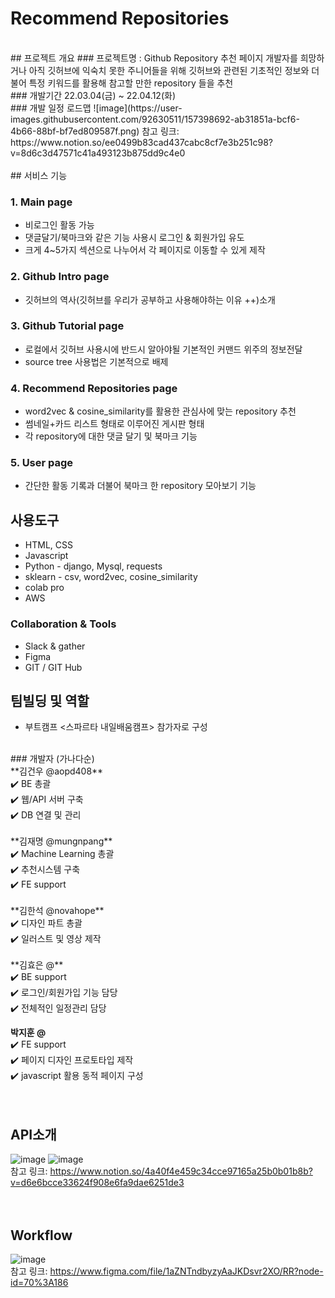 # Recommend Repositories
<br>
## 프로젝트 개요
### 프로젝트명 : Github Repository 추천 페이지
개발자를 희망하거나 아직 깃허브에 익숙치 못한 주니어들을 위해 깃허브와 관련된 기초적인 정보와 더불어
특정 키워드를 활용해 참고할 만한 repository 들을 추천
<br>
### 개발기간
22.03.04(금) ~ 22.04.12(화)
<br>
### 개발 일정 로드맵
![image](https://user-images.githubusercontent.com/92630511/157398692-ab31851a-bcf6-4b66-88bf-bf7ed809587f.png)
참고 링크: https://www.notion.so/ee0499b83cad437cabc8cf7e3b251c98?v=8d6c3d47571c41a493123b875dd9c4e0
<br>
<br>
## 서비스 기능

### 1. Main page
- 비로그인 활동 가능
- 댓글달기/북마크와 같은 기능 사용시 로그인 & 회원가입 유도
- 크게 4~5가지 섹션으로 나누어서 각 페이지로 이동할 수 있게 제작

### 2. Github Intro page
- 깃허브의 역사(깃허브를 우리가 공부하고 사용해야하는 이유 ++)소개

### 3. Github Tutorial page
- 로컬에서 깃허브 사용시에 반드시 알아야될 기본적인 커맨드 위주의 정보전달
- source tree 사용법은 기본적으로 배제

### 4. Recommend Repositories page
- word2vec & cosine_similarity를 활용한 관심사에 맞는 repository 추천
- 썸네일+카드 리스트 형태로 이루어진 게시판 형태
- 각 repository에 대한 댓글 달기 및 북마크 기능

### 5. User page
- 간단한 활동 기록과 더불어 북마크 한 repository 모아보기 기능

## 사용도구
- HTML, CSS
- Javascript
- Python - django, Mysql, requests
- sklearn - csv, word2vec, cosine_similarity
- colab pro
- AWS

### Collaboration & Tools
- Slack & gather
- Figma
- GIT / GIT Hub

## 팀빌딩 및 역할
- 부트캠프 <스파르타 내일배움캠프> 참가자로 구성
<br>
### 개발자 (가나다순)<br>
**김건우 @aopd408**<br>
✔️ BE 총괄<br>
✔️ 웹/API 서버 구축<br>
✔️ DB 연결 및 관리<br>
<br>
**김재명 @mungnpang**<br>
✔️ Machine Learning 총괄<br>
✔️ 추천시스템 구축<br>
✔️ FE support<br>
<br>
**김한석 @novahope**<br>
✔️ 디자인 파트 총괄<br>
✔️ 일러스트 및 영상 제작<br>
<br>
**김효은 @**<br>
✔️ BE support<br>
✔️ 로그인/회원가입 기능 담당<br>
✔️ 전체적인 일정관리 담당<br>

**박지훈 @**<br>
✔️ FE support<br>
✔️ 페이지 디자인 프로토타입 제작<br>
✔️ javascript 활용 동적 페이지 구성<br>
<br>
<br>
## API소개
![image](https://user-images.githubusercontent.com/92630511/157399138-9d061838-9f0a-495c-81b7-d72670646df9.png)
![image](https://user-images.githubusercontent.com/92630511/157398280-a83ce3d8-1981-4786-b963-c2dfabe72f4c.png)<br>
참고 링크: https://www.notion.so/4a40f4e459c34cce97165a25b0b01b8b?v=d6e6bcce33624f908e6fa9dae6251de3<br>
<br>
<br>
## Workflow
![image](https://user-images.githubusercontent.com/92630511/157398505-d11d0469-6dfc-4248-9196-a90ac5d42b1c.png)<br>
참고 링크: https://www.figma.com/file/1aZNTndbyzyAaJKDsvr2XO/RR?node-id=70%3A186<br>






